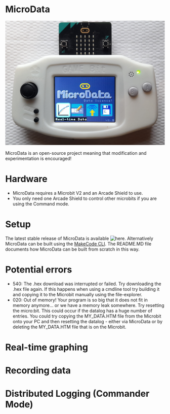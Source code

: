 # MicroData
![home_screen](https://github.com/KierPalin/MicroData/blob/main/resources/MicroData_1_5.jpg?raw=true)


MicroData is an open-source project meaning that modification and experimentation is encouraged!


# Hardware
* MicroData requires a Microbit V2 and an Arcade Shield to use.
* You only need one Arcade Shield to control other microbits if you are using the Command mode.


# Setup
The latest stable release of MicroData is available ![here](https://github.com/KierPalin/MicroData/releases). Alternatively MicroData can be built using the [MakeCode CLI](https://microsoft.github.io/pxt-mkc/). The README.MD file documents how MicroData can be built from scratch in this way.

# Potential errors
* 540: The .hex download was interrupted or failed. Try downloading the .hex file again. If this happens when using a cmdline tool try building it and copying it to the Microbit manually using the file-explorer.
* 020: Out of memory! Your program is so big that it does not fit in memory anymore… or we have a memory leak somewhere. Try resetting the micro:bit. This could occur if the datalog has a huge number of entries. You could try copying the MY_DATA.HTM file from the Microbit onto your PC and then resetting the datalog - either via MicroData or by deleting the MY_DATA.HTM file that is on the Microbit.


# Real-time graphing


# Recording data


# Distributed Logging (Commander Mode)

